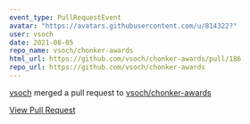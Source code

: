 ```yaml
---
event_type: PullRequestEvent
avatar: "https://avatars.githubusercontent.com/u/814322?"
user: vsoch
date: 2021-08-05
repo_name: vsoch/chonker-awards
html_url: https://github.com/vsoch/chonker-awards/pull/186
repo_url: https://github.com/vsoch/chonker-awards
---
```


<a href='https://github.com/vsoch' target='_blank'>vsoch</a> merged a pull request to <a href='https://github.com/vsoch/chonker-awards' target='_blank'>vsoch/chonker-awards</a>

<a href='https://github.com/vsoch/chonker-awards/pull/186' target='_blank'>View Pull Request</a>